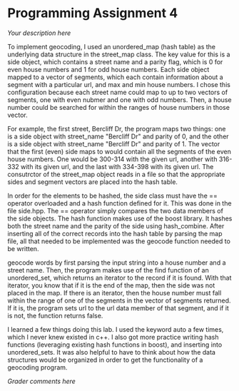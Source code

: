 Programming Assignment 4
========================

_Your description here_

To implement geocoding, I used an unordered_map (hash table) as the underlying data structure in the street_map class. The key value for this is a side object, 
which contains a street name and a parity flag, which is 0 for even house numbers and 1 for odd house numbers. Each side object mapped to a vector of segments, 
which each contain information about a segment with a particular url, and max and min house numbers. I chose this configuration because each street name could 
map to up to two vectors of segments, one with even nubmer and one with odd numbers. Then, a house number could be searched for within the ranges of house numbers 
in those vector.

For example, the first street, Bercliff Dr, the program maps two things: one is a side object with street_name "Bercliff Dr" and parity of 0, and the other is a side 
object with street_name "Bercliff Dr" and parity of 1. The vector that the first (even) side maps to would contain all the segments of the even house numbers. One 
would be 300-314 with the given url, another with 316-332 with its given url, and the last with 334-398 with its given url. The consutrctor of the street_map object 
reads in a file so that the appropriate sides and segment vectors are placed into the hash table. 

In order for the elements to be hashed, the side class must have the == operator overloaded and a hash function defined for it. This was done in the file side.hpp. 
The == operator simply compares the two data members of the side objects. The hash function makes use of the boost library. It hashes both the street name and the 
parity of the side using hash_combine. After inserting all of the correct records into the hash table by parsing the map file, all that needed to be implemented was 
the geocode function needed to be written. 

geocode words by first parsing the input string into a house number and a street name. Then, the program makes use of the find function of an unordered_set, which 
returns an iterator to the record if it is found. With that iterator, you know that if it is the end of the map, then the side was not placed in the map. If there is 
an iterator, then the house number must fall within the range of one of the segments in the vector of segments returned. If it is, the program sets url to the url 
data member of that segment, and if it is not, the function returns false.

I learned a few things doing this lab. I used the keyword auto a few times, which I never knew existed in c++. I also got more practice writing hash functions 
(leveraging existing hash functions in boost), and inserting into unordered_sets. It was also helpful to have to think about how the data structures would be organized 
in order to get the functionality of a geocoding program. 

_Grader comments here_
